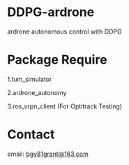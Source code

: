 # DDPG-ardrone
ardrone autonomous control with DDPG
# Package Require
1.tum_simulator

2.ardrone_autonomy

3.ros_vrpn_client (For Optitrack Testing)

# Contact
email: bgy81grant@163.com
